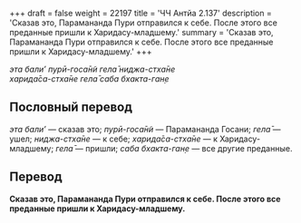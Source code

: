 +++
draft = false
weight = 22197
title = 'ЧЧ Антйа 2.137'
description = 'Сказав это, Парамананда Пури отправился к себе. После этого все преданные пришли к Харидасу-младшему.'
summary = 'Сказав это, Парамананда Пури отправился к себе. После этого все преданные пришли к Харидасу-младшему.'
+++

_эта бали’ пурӣ-госа̄н̃и гела̄ ниджа-стха̄не  
харида̄са-стха̄не гела̄ саба бхакта-ган̣е_

## Пословный перевод

_эта_ _бали’_ — сказав это; _пурӣ_\-_госа̄н̃и_ — Парамананда Госани; _гела̄_ — ушел; _ниджа_\-_стха̄не_ — к себе; _харида̄са_\-_стха̄не_ — к Харидасу-младшему; _гела̄_ — пришли; _саба_ _бхакта_\-_ган̣е_ — все другие преданные.

## Перевод

**Сказав это, Парамананда Пури отправился к себе. После этого все преданные пришли к Харидасу-младшему.**
